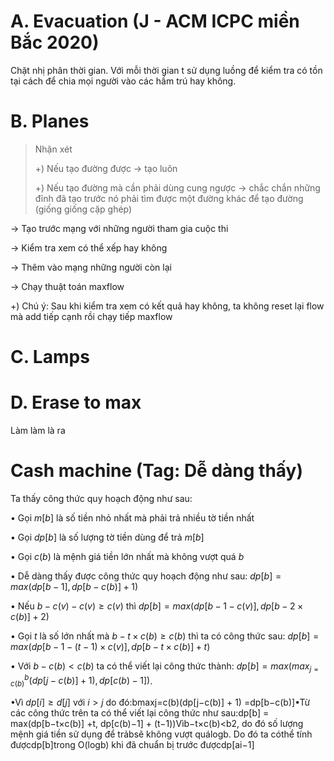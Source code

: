 
# A. Evacuation (J - ACM ICPC miền Bắc 2020)
Chặt nhị phân thời gian. Với mỗi thời gian t sử dụng luồng để kiểm tra có tồn tại cách để chia mọi người vào các hầm trú hay không.

# B. Planes
> Nhận xét
>
>+) Nếu tạo đường được -> tạo luôn
>
>+) Nếu tạo đường mà cần phải dùng cung ngược -> chắc chắn những đỉnh đã tạo trước nó phải tìm được một đường khác để tạo đường (giống giống cặp ghép)

-> Tạo trước mạng với những người tham gia cuộc thi

-> Kiểm tra xem có thể xếp hay không

-> Thêm vào mạng những người còn lại

-> Chạy thuật toán maxflow

+) Chú ý: Sau khi kiểm tra xem có kết quả hay không, ta không reset lại flow mà add tiếp cạnh rồi chạy tiếp maxflow

# C. Lamps

# D. Erase to max
Làm làm là ra

# Cash machine (Tag: Dễ dàng thấy)

Ta thấy công thức quy hoạch động như sau:

• Gọi $m[b]$ là số tiền nhỏ nhất mà phải trả nhiều tờ tiền nhất

• Gọi $dp[b]$ là số lượng tờ tiền dùng để trả $m[b]$

• Gọi $c(b)$ là mệnh giá tiền lớn nhất mà không vượt quá $b$

• Dễ dàng thấy được công thức quy hoạch động như sau: $dp[b] = max(dp[b−1], dp[b−c(b)] + 1)$

• Nếu $b−c(v)−c(v) \geq c(v)$ thì $dp[b] = max(dp[b−1−c(v)], dp[b−2×c(b)] + 2)$

• Gọi $t$ là số lớn nhất mà $b−t×c(b) \geq c(b)$ thì ta có công thức sau: $dp[b] = max(dp[b−1−(t−1)×c(v)], dp[b−t×c(b)] +t)$

• Với $b−c(b) < c(b)$ ta có thể viết lại công thức thành: $dp[b] = max(max_{j=c(b)}^{b}(dp[j−c(b)] + 1), dp[c(b)−1])$.

•Vì $dp[i]\geq d[j]$ với $i > j$ do đó:bmaxj=c(b)(dp[j−c(b)] + 1) =dp[b−c(b)]•Từ các công thức trên ta có thể viết lại công thức như sau:dp[b] = max(dp[b−t×c(b)] +t, dp[c(b)−1] + (t−1))Vìb−t×c(b)<b2, do đó số lượng mệnh giá tiền sử dụng để trảbsẽ không vượt quálogb. Do đó ta cóthể tính đượcdp[b]trong O(logb) khi đã chuẩn bị trước đượcdp[ai−1]
<!--stackedit_data:
eyJoaXN0b3J5IjpbMTE0MTUxMzM4MywtNTMwNDM4OTUxLDE0NT
MzMDU5MTAsMjk4MzYwNTk3LC0zOTM5NTgxMjgsLTk2NDgwMjEz
NSw5MzU0Njc5OTksMTI2MjE2ODA4NiwtNTkxNzQ1ODA4LDEwOD
UyNDkzNjYsLTk0NTk3NTExOSwxNTk2ODc2OTQ3LDkwOTI5MTQx
NywyOTY2OTg5MjVdfQ==
-->